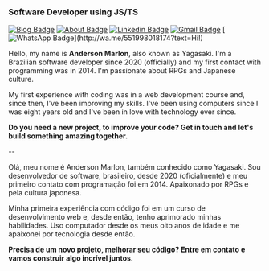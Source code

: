 ### Software Developer using JS/TS

[![Blog Badge](https://img.shields.io/badge/-Blog-2a3636?style=flat-square&logo=googlenearby&logoColor=fff&link=https://yagasaki.vercel.app)](mailto:https://yagasaki.vercel.app)
[![About Badge](https://img.shields.io/badge/-About%20Me-2a3636?style=flat-square&logo=googlenearby&logoColor=fff&link=https://yagasaki.vercel.app/about)](https://yagasaki.vercel.app/about)
[![Linkedin Badge](https://img.shields.io/badge/-LinkedIn-2a3636?style=flat-square&logo=googlenearby&logoColor=fff&link=https://www.linkedin.com/in/andersonmarlon/)](https://www.linkedin.com/in/andersonmarlon/) 
[![Gmail Badge](https://img.shields.io/badge/-Gmail-2a3636?style=flat-square&logo=Gmail&logoColor=fff&link=mailto:anderson18.marlon@gmail.com)](mailto:anderson18.marlon@gmail.com)
[![WhatsApp Badge](https://img.shields.io/badge/-WhatsApp-2a3636?style=flat-square&logo=whatsapp&logoColor=fff&link=http://wa.me/551998018174?text=Hi!)](http://wa.me/551998018174?text=Hi!)


Hello, my name is **Anderson Marlon**, also known as Yagasaki. I'm a Brazilian software developer since 2020 (officially) and my first contact with programming was in 2014. I'm passionate about RPGs and Japanese culture.

My first experience with coding was in a web development course and, since then, I've been improving my skills. I've been using computers since I was eight years old and I've been in love with technology ever since.

**Do you need a new project, to improve your code? Get in touch and let's build something amazing together.**

--

Olá, meu nome é Anderson Marlon, também conhecido como Yagasaki. Sou desenvolvedor de software, brasileiro, desde 2020 (oficialmente) e meu primeiro contato com programação foi em 2014. Apaixonado por RPGs e pela cultura japonesa.

Minha primeira experiência com código foi em um curso de desenvolvimento web e, desde então, tenho aprimorado minhas habilidades. Uso computador desde os meus oito anos de idade e me apaixonei por tecnologia desde então.

**Precisa de um novo projeto, melhorar seu código? Entre em contato e vamos construir algo incrível juntos.**
